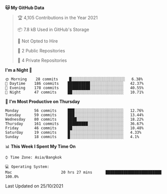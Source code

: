 <!--START_SECTION:waka-->
**🐱 My GitHub Data** 

> 🏆 4,105 Contributions in the Year 2021
 > 
> 📦 7.8 kB Used in GitHub's Storage 
 > 
> 🚫 Not Opted to Hire
 > 
> 📜 2 Public Repositories 
 > 
> 🔑 4 Private Repositories  
 > 
**I'm a Night 🦉** 

```text
🌞 Morning    28 commits     █░░░░░░░░░░░░░░░░░░░░░░░░   6.38% 
🌆 Daytime    186 commits    ██████████░░░░░░░░░░░░░░░   42.37% 
🌃 Evening    178 commits    ██████████░░░░░░░░░░░░░░░   40.55% 
🌙 Night      47 commits     ██░░░░░░░░░░░░░░░░░░░░░░░   10.71%

```
📅 **I'm Most Productive on Thursday** 

```text
Monday       56 commits     ███░░░░░░░░░░░░░░░░░░░░░░   12.76% 
Tuesday      59 commits     ███░░░░░░░░░░░░░░░░░░░░░░   13.44% 
Wednesday    80 commits     ████░░░░░░░░░░░░░░░░░░░░░   18.22% 
Thursday     161 commits    █████████░░░░░░░░░░░░░░░░   36.67% 
Friday       46 commits     ██░░░░░░░░░░░░░░░░░░░░░░░   10.48% 
Saturday     19 commits     █░░░░░░░░░░░░░░░░░░░░░░░░   4.33% 
Sunday       18 commits     █░░░░░░░░░░░░░░░░░░░░░░░░   4.1%

```


📊 **This Week I Spent My Time On** 

```text
⌚︎ Time Zone: Asia/Bangkok

💻 Operating System: 
Mac                      20 hrs 27 mins      █████████████████████████   100.0%

```


 Last Updated on 25/10/2021
<!--END_SECTION:waka-->